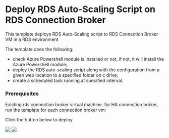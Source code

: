 ﻿# Deploy RDS Auto-Scaling Script on RDS Connection Broker

This template deploys RDS Auto-Scaling script to RDS Connection Broker VM in a RDS environment

The template does the following:
+	check Azure Powershell module is installed or not, if not, it will install the Azure Powershell module;
+   deploy the RDS auto-scaling script along with the configuration from a given web location to a specified folder on c drive;
+	create a scheduled task running at specified interval.


### Prerequisites

Existing rds connection broker virtual machine. for HA connection broker, run the template for each connection broker vm:


Click the button below to deploy

<a href="https://portal.azure.com/#create/Microsoft.Template/uri/https%3A%2F%2Fraw.githubusercontent.com%2FAlan-AcutePath%2Fazure-quickstart-templates%2Fmaster%2Frds-auto-scaling-deployment%2Fazuredeploy.json" target="_blank">
    <img src="http://azuredeploy.net/deploybutton.png"/>
</a>
<a href="http://armviz.io/#/?load=https%3A%2F%2Fraw.githubusercontent.com%2FAlan-AcutePath%2Fazure-quickstart-templates%2Fmaster%2Frds-auto-scaling-deployment%2Fazuredeploy.json" target="_blank">
    <img src="http://armviz.io/visualizebutton.png"/>
</a>
